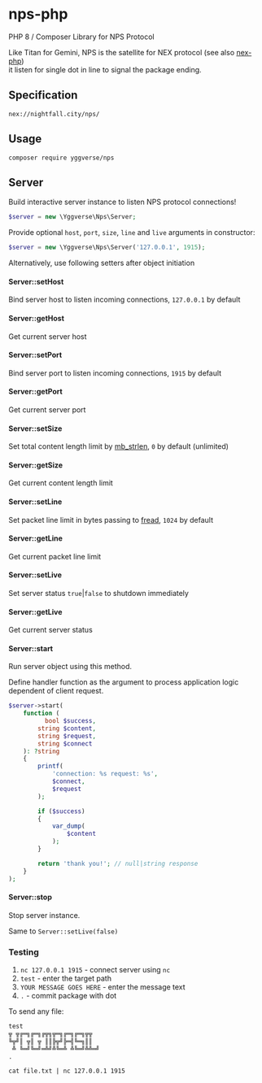 # nps-php

PHP 8 / Composer Library for NPS Protocol

Like Titan for Gemini, NPS is the satellite for NEX protocol (see also [nex-php](https://github.com/YGGverse/nex-php))\
it listen for single dot in line to signal the package ending.

## Specification

`nex://nightfall.city/nps/`

## Usage

```
composer require yggverse/nps
```

## Server

Build interactive server instance to listen NPS protocol connections!

``` php
$server = new \Yggverse\Nps\Server;
```

Provide optional `host`, `port`, `size`, `line` and `live` arguments in constructor:

``` php
$server = new \Yggverse\Nps\Server('127.0.0.1', 1915);
```

Alternatively, use following setters after object initiation

#### Server::setHost

Bind server host to listen incoming connections, `127.0.0.1` by default

#### Server::getHost

Get current server host

#### Server::setPort

Bind server port to listen incoming connections, `1915` by default

#### Server::getPort

Get current server port

#### Server::setSize

Set total content length limit by [mb_strlen](https://www.php.net/manual/en/function.mb-strlen.php), `0` by default (unlimited)

#### Server::getSize

Get current content length limit

#### Server::setLine

Set packet line limit in bytes passing to [fread](https://www.php.net/manual/en/function.fread.php#length), `1024` by default

#### Server::getLine

Get current packet line limit

#### Server::setLive

Set server status `true`|`false` to shutdown immediately

#### Server::getLive

Get current server status

#### Server::start

Run server object using this method.

Define handler function as the argument to process application logic dependent of client request.

``` php
$server->start(
    function (
          bool $success,
        string $content,
        string $request,
        string $connect
    ): ?string
    {
        printf(
            'connection: %s request: %s',
            $connect,
            $request
        );

        if ($success)
        {
            var_dump(
                $content
            );
        }

        return 'thank you!'; // null|string response
    }
);
```

#### Server::stop

Stop server instance.

Same to `Server::setLive(false)`

### Testing

1. `nc 127.0.0.1 1915` - connect server using `nc`
2. `test` - enter the target path
3. `YOUR MESSAGE GOES HERE` - enter the message text
4. `.` - commit package with dot

To send any file:

``` file.txt
test
╦ ╦╔═╗╔═╗╔╦╗╦═╗╔═╗╔═╗╦╦
╚╦╝║ ╦║ ╦ ║║╠╦╝╠═╣╚═╗║║
 ╩ ╚═╝╚═╝═╩╝╩╚═╩ ╩╚═╝╩╩═╝
.
```

`cat file.txt | nc 127.0.0.1 1915`